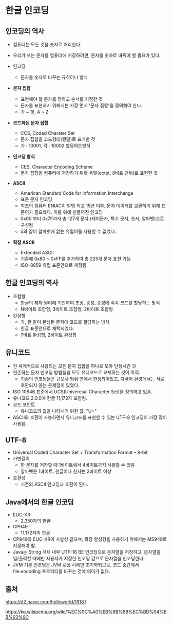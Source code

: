 # 한글 인코딩 

## 인코딩의 역사

- 컴퓨터는 모든 것을 숫자로 처리한다.
- 우리가 쓰는 문자를 컴퓨터에 저장하려면, 문자를 숫자로 바꿔야 할 필요가 있다.
- 인코딩
  - 문자를 숫자로 바꾸는 규칙이나 방식

- **문자 집합**
  - 표현해야 할 문자를 정하고 순서를 지정한 것
  - 문자를 표현하기 위해서는 가장 먼저 '문자 집합'을 정의해야 한다. 
  - 가 ~ 힣, A ~ Z


- **코드화된 문자 집합**
    - CCS, Coded Charater Set
    - 문자 집합을 코드형태(행렬)로 표기한 것
    - 가 : 10001, 각 : 10002 할당하는방식


- **인코딩 방식**
  - CES, Character Encoding Scheme
  - 문자 집합을 컴퓨터에 저장하기 위햇 옥텟(octet, 8비트 단위)로 표현한 것


- **ASCII**
  - American Standard Code for Information Interchange
  - 표준 문자 인코딩
  - 최초의 컴퓨터 ENIAC이 발명 되고 15년 이후, 문자 데이터를 교환하기 위해 표준어가 필요했다. 이를 위해 만들어진 인코딩
  - 0x00 부터 0x7F까지 총 127개 문자 (제어문자, 특수 문자, 숫자, 알파벳)으로 구성됨
  - ü와 같이 알파벳에 없는 유럽어를 사용할 수 없었다.

- **확장 ASCII**
  - Extended ASCII
  - 기존에 0x80 ~ 0xFF를 추가하여 총 225개 문자 표현 가능
  - ISO-8859 유럽 표준안으로 제정됨

## 한글 인코딩의 역사

- 조합형
  - 한글의 제자 원리에 기반하여 초성, 중성, 종성에 각각 코드를 할당하는 방식 
  - N바이트 조합형, 3바이트 조합형, 2바이트 조합형
- 완성형
  - 가, 한 같이 완성된 문자에 코드를 할당하는 방식
  - 한글 표준안으로 채택되었다.
  - 7비트 완성형, 2바이트 완성형

## 유니코드
- 전 세계적으로 사용되는 모든 문자 집합을 하나로 모아 탄생시킨 것
- 현존하는 문자 인코딩 방법들을 모두 유니코드로 교체하는 것이 목적.
  - 기존의 인코딩들은 규모나 범위 면에서 한정되어있고, 다국어 환경에서는 서로 호환되지 않는 문제점이 있었다.
- ISO 10646 표준에서 UCS(Univeresal Character Set)을 정의하고 있음.
- 유니코드 2.0.0에 한글 11,172자 포함됨.
- 코드 포인트 
  - 유니코드의 값을 나타내기 위한 값. "U+"
- ASCII와 호환이 가능하면서 유니코드를 표현할 수 있는 UTF-8 인코딩이 가장 많이 사용됨.

## UTF-8
- Universal Coded Character Set + Transformation Format – 8-bit
- 가변길이
  - 한 문자를 저장할 때 1바이트에서 4바이트까지 사용할 수 있음
  - 알파벳은 1바이트. 한글이나 한자는 2바이트 이상
- 호환성
  - 기존의 ASCII 인코딩과 호환이 된다.

## Java에서의 한글 인코딩

- EUC-KR
  - 2,350자의 한글
- CP949 
  - 11,172자의 한글
- CP949와 EUC-KR이 사살상 같으며, 확장 완성형을 사용하기 위해서는 MS949로 지정해야 함.
- Java는 String 객체 내부 UTF-16 BE 인코딩으로 문자열을 저장하고, 문자열을 입/출력할 때에만 사용자가 지정한 인코딩 값으로 문자열을 인코딩한다.
- JVM 기본 인코딩은 JVM 로딩 시에만 초기화되므로, 코드 중간에서 file.encoding 프로퍼티를 바꾸는 것에 의미가 없다.

## 출처
https://d2.naver.com/helloworld/19187

https://ko.wikipedia.org/wiki/%EC%9C%A0%EB%8B%88%EC%BD%94%EB%93%9C